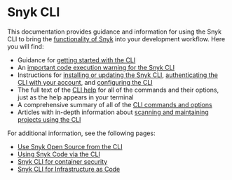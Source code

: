 # Snyk CLI

This documentation provides guidance and information for using the Snyk CLI to bring the [functionality of Snyk](../getting-started/introducing-snyk.md) into your development workflow. Here you will find:

* Guidance for [getting started with the CLI](start-using-the-snyk-cli.md)
* An [important code execution warning for the Snyk CLI](code-execution-warning-for-snyk-cli.md)
* Instructions for [installing or updating the Snyk CLI](install-or-update-the-snyk-cli/), [authenticating the CLI with your account](authenticate-the-cli-with-your-account.md), and [configuring the CLI](configure-the-snyk-cli/)
* The full text of the [CLI help](commands/) for all of the commands and their options, just as the help appears in your terminal
* A comprehensive summary of all of the [CLI commands and options](cli-commands-and-options-summary.md)
* Articles with in-depth information about [scanning and maintaining projects using the CLI](scan-and-maintain-projects-using-the-cli/)

For additional information, see the following pages:

* [Use Snyk Open Source from the CLI](../scan-application-code/snyk-open-source/use-snyk-open-source-from-the-cli/)
* [Using Snyk Code via the CLI](../scan-application-code/snyk-code/using-snyk-code-from-the-cli/)
* [Snyk CLI for container security](../scan-applications/snyk-container/use-snyk-container-from-the-cli/)
* [Snyk CLI for Infrastructure as Code](../scan-cloud-configurations/snyk-infrastructure-as-code/snyk-cli-for-infrastructure-as-code/)
